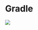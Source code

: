 # Gradle
[![](https://jitpack.io/v/zj565061763/activity-event.svg)](https://jitpack.io/#zj565061763/activity-event)
